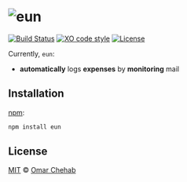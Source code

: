 # ![eun][logo]

[![Build Status][build-badge]][build-status] [![XO code style][xo-badge]][xo] [![License][license-badge]][license]

Currently, `eun`:

* **automatically** logs **expenses** by **monitoring** mail

## Installation

[npm][]:

```bash
npm install eun
```

## License

[MIT][license] © [Omar Chehab][author]

<!-- Definitions -->

[logo]: https://cdn.rawgit.com/omarchehab98/eun/312f622f/logo.svg

[build-badge]: https://travis-ci.org/omarchehab98/eun.svg?branch=master

[build-status]: https://travis-ci.org/omarchehab98/eun

[xo]: https://github.com/sindresorhus/xo

[xo-badge]: https://img.shields.io/badge/code_style-XO-5ed9c7.svg

[license-badge]: https://img.shields.io/github/license/omarchehab98/eun.svg

[license]: https://github.com/omarchehab98/eun/blob/master/LICENSE

[author]: https://omarchehab.com

[npm]: https://www.npmjs.com/package/eun
